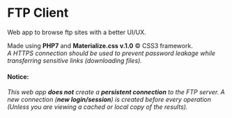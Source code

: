 # FTP Client
Web app to browse ftp sites with a better UI/UX.

Made using <b>PHP7</b> and <b>Materialize.css v.1.0</b> &copy; CSS3 framework.<br>
<i>A HTTPS connection should be used to prevent password leakage while transferring sensitive links (downloading files).</i>

<h4>Notice: </h4>
<i>This web app <b>does not</b> create a <b>persistent connection</b> to the FTP server. A new connection (<b>new login/session</b>) is created before every operation (Unless you are viewing a cached or local copy of the results).</i>
